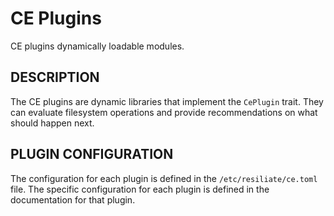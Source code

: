 # CE Plugins

CE plugins dynamically loadable modules.

## DESCRIPTION

The CE plugins are dynamic libraries that implement the `CePlugin` trait. They
can evaluate filesystem operations and provide recommendations on what should
happen next.

## PLUGIN CONFIGURATION

The configuration for each plugin is defined in the `/etc/resiliate/ce.toml` file.
The specific configuration for each plugin is defined in the documentation for
that plugin.


